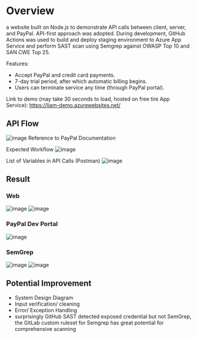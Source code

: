 # Overview
a website built on Node.js to demonstrate API calls between client, server, and PayPal. API-first approach was adopted. During development, GitHub Actions was used to build and deploy staging environment to Azure App Service and perform SAST scan using Semgrep against OWASP Top 10 and SAN CWE Top 25. 

Features:
- Accept PayPal and credit card payments.
- 7-day trial period, after which automatic billing begins.
- Users can terminate service any time (through PayPal portal).

Link to demo (may take 30 seconds to load, hosted on free tire App Service):
https://liam-demo.azurewebsites.net/

## API Flow
![image](https://github.com/liam-ng/payment-system/assets/90180576/86576aee-99b9-42e0-9ff7-012e12f42447)
Reference to PayPal Documentation

Expected Workflow
![image](https://github.com/liam-ng/payment-system/assets/90180576/74a5a73d-88f5-49e3-b461-ee883ceeb98b)

List of Variables in API Calls (Postman)
![image](https://github.com/liam-ng/payment-system/assets/90180576/1b607bfa-dd08-482a-96f8-dd17606d71ed)


## Result
### Web
![image](https://github.com/liam-ng/payment-system/assets/90180576/06fca593-ff10-47cf-8f47-e6f871ae5abd)
![image](https://github.com/liam-ng/payment-system/assets/90180576/dc9e28c4-839e-48c0-94ea-8cff3c1b676e)

### PayPal Dev Portal
![image](https://github.com/liam-ng/payment-system/assets/90180576/f5994c8b-a090-4d90-8b98-bc5a2427e6f1)

### SemGrep
![image](https://github.com/liam-ng/payment-system/assets/90180576/234331bc-d17c-419f-b492-60d518f9f5a8)
![image](https://github.com/liam-ng/payment-system/assets/90180576/427825b1-fd8a-42ed-a14e-944080491a7d)


## Potential Improvement
- System Design Diagram
- Input verification/ cleaning
- Error/ Exception Handling
- surprisingly GitHub SAST detected exposed credential but not SemGrep, the GitLab custom ruleset for Semgrep has great potential for comprehensive scanning 
